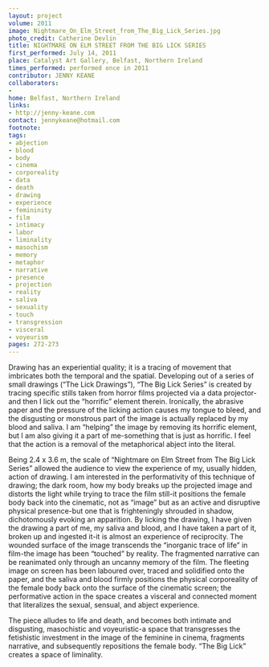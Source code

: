 ```yaml
---
layout: project
volume: 2011
image: Nightmare_On_Elm_Street_from_The_Big_Lick_Series.jpg
photo_credit: Catherine Devlin
title: NIGHTMARE ON ELM STREET FROM THE BIG LICK SERIES
first_performed: July 14, 2011
place: Catalyst Art Gallery, Belfast, Northern Ireland
times_performed: performed once in 2011
contributor: JENNY KEANE
collaborators:
- 
home: Belfast, Northern Ireland
links:
- http://jenny-keane.com
contact: jennykeane@hotmail.com
footnote: 
tags:
- abjection
- blood
- body
- cinema
- corporeality
- data
- death
- drawing
- experience
- femininity
- film
- intimacy
- labor
- liminality
- masochism
- memory
- metaphor
- narrative
- presence
- projection
- reality
- saliva
- sexuality
- touch
- transgression
- visceral
- voyeurism
pages: 272-273
---
```


Drawing has an experiential quality; it is a tracing of movement that imbricates both the temporal and the spatial. Developing out of a series of small drawings (“The Lick Drawings”), “The Big Lick Series” is created by tracing specific stills taken from horror films projected via a data projector-and then I lick out the “horrific” element therein. Ironically, the abrasive paper and the pressure of the licking action causes my tongue to bleed, and the disgusting or monstrous part of the image is actually replaced by my blood and saliva. I am “helping” the image by removing its horrific element, but I am also giving it a part of me-something that is just as horrific. I feel that the action is a removal of the metaphorical abject into the literal. 

Being 2.4 x 3.6 m, the scale of “Nightmare on Elm Street from The Big Lick Series” allowed the audience to view the experience of my, usually hidden, action of drawing. I am interested in the performativity of this technique of drawing; the dark room, how my body breaks up the projected image and distorts the light while trying to trace the film still-it positions the female body back into the cinematic, not as “image” but as an active and disruptive physical presence-but one that is frighteningly shrouded in shadow, dichotomously evoking an apparition. By licking the drawing, I have given the drawing a part of me, my saliva and blood, and I have taken a part of it, broken up and ingested it-it is almost an experience of reciprocity. The wounded surface of the image transcends the “inorganic trace of life” in film-the image has been “touched” by reality. The fragmented narrative can be reanimated only through an uncanny memory of the film. The fleeting image on screen has been laboured over, traced and solidified onto the paper, and the saliva and blood firmly positions the physical corporeality of the female body back onto the surface of the cinematic screen; the performative action in the space creates a visceral and connected moment that literalizes the sexual, sensual, and abject experience. 

The piece alludes to life and death, and becomes both intimate and disgusting, masochistic and voyeuristic-a space that transgresses the fetishistic investment in the image of the feminine in cinema, fragments narrative, and subsequently repositions the female body. “The Big Lick” creates a space of liminality.
